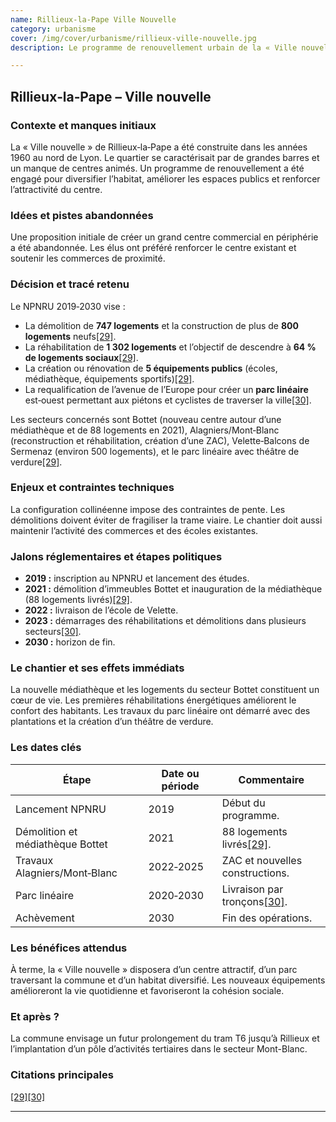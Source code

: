 ```yaml
---
name: Rillieux-la-Pape Ville Nouvelle
category: urbanisme
cover: /img/cover/urbanisme/rillieux-ville-nouvelle.jpg
description: Le programme de renouvellement urbain de la « Ville nouvelle » de Rillieux-la-Pape, inscrit au NPNRU 2019-2030, prévoit la démolition de 747 logements, la construction de plus de 800 logements neufs, la réhabilitation de 1 302 logements, la création ou rénovation de 5 équipements publics et l’aménagement d’un parc linéaire est-ouest. Les opérations concernent plusieurs secteurs (Bottet, Alagniers/Mont-Blanc, Velette-Balcons de Sermenaz) et visent à diversifier l’habitat, réduire la part de logements sociaux à 64 %, améliorer les espaces publics et renforcer la centralité du quartier.

---
```

## Rillieux‑la‑Pape – **Ville nouvelle**

### Contexte et manques initiaux

La « Ville nouvelle » de Rillieux‑la‑Pape a été construite dans les années 1960 au nord de Lyon. Le quartier se caractérisait par de grandes barres et un manque de centres animés. Un programme de renouvellement a été engagé pour diversifier l’habitat, améliorer les espaces publics et renforcer l’attractivité du centre.

### Idées et pistes abandonnées

Une proposition initiale de créer un grand centre commercial en périphérie a été abandonnée. Les élus ont préféré renforcer le centre existant et soutenir les commerces de proximité.

### Décision et tracé retenu

Le NPNRU 2019‑2030 vise :

- La démolition de **747 logements** et la construction de plus de **800 logements** neufs[\[29\]](https://www.grandlyon.com/mes-services-au-quotidien/sinformer-sur-les-projets-urbains-dans-la-metropole/rillieux-la-pape#:~:text=Rillieux).
- La réhabilitation de **1 302 logements** et l’objectif de descendre à **64 % de logements sociaux**[\[29\]](https://www.grandlyon.com/mes-services-au-quotidien/sinformer-sur-les-projets-urbains-dans-la-metropole/rillieux-la-pape#:~:text=Rillieux).
- La création ou rénovation de **5 équipements publics** (écoles, médiathèque, équipements sportifs)[\[29\]](https://www.grandlyon.com/mes-services-au-quotidien/sinformer-sur-les-projets-urbains-dans-la-metropole/rillieux-la-pape#:~:text=Rillieux).
- La requalification de l’avenue de l’Europe pour créer un **parc linéaire** est‑ouest permettant aux piétons et cyclistes de traverser la ville[\[30\]](https://www.grandlyon.com/mes-services-au-quotidien/sinformer-sur-les-projets-urbains-dans-la-metropole/rillieux-la-pape#:~:text=Quelques%20chiffres%20cl%C3%A9s).

Les secteurs concernés sont Bottet (nouveau centre autour d’une médiathèque et de 88 logements en 2021), Alagniers/Mont‑Blanc (reconstruction et réhabilitation, création d’une ZAC), Velette‑Balcons de Sermenaz (environ 500 logements), et le parc linéaire avec théâtre de verdure[\[29\]](https://www.grandlyon.com/mes-services-au-quotidien/sinformer-sur-les-projets-urbains-dans-la-metropole/rillieux-la-pape#:~:text=Rillieux).

### Enjeux et contraintes techniques

La configuration collinéenne impose des contraintes de pente. Les démolitions doivent éviter de fragiliser la trame viaire. Le chantier doit aussi maintenir l’activité des commerces et des écoles existantes.

### Jalons réglementaires et étapes politiques

- **2019 :** inscription au NPNRU et lancement des études.
- **2021 :** démolition d’immeubles Bottet et inauguration de la médiathèque (88 logements livrés)[\[29\]](https://www.grandlyon.com/mes-services-au-quotidien/sinformer-sur-les-projets-urbains-dans-la-metropole/rillieux-la-pape#:~:text=Rillieux).
- **2022 :** livraison de l’école de Velette.
- **2023 :** démarrages des réhabilitations et démolitions dans plusieurs secteurs[\[30\]](https://www.grandlyon.com/mes-services-au-quotidien/sinformer-sur-les-projets-urbains-dans-la-metropole/rillieux-la-pape#:~:text=Quelques%20chiffres%20cl%C3%A9s).
- **2030 :** horizon de fin.

### Le chantier et ses effets immédiats

La nouvelle médiathèque et les logements du secteur Bottet constituent un cœur de vie. Les premières réhabilitations énergétiques améliorent le confort des habitants. Les travaux du parc linéaire ont démarré avec des plantations et la création d’un théâtre de verdure.

### Les dates clés

| Étape | Date ou période | Commentaire |
| --- | --- | --- |
| Lancement NPNRU | 2019 | Début du programme. |
| Démolition et médiathèque Bottet | 2021 | 88 logements livrés[\[29\]](https://www.grandlyon.com/mes-services-au-quotidien/sinformer-sur-les-projets-urbains-dans-la-metropole/rillieux-la-pape#:~:text=Rillieux). |
| Travaux Alagniers/Mont‑Blanc | 2022‑2025 | ZAC et nouvelles constructions. |
| Parc linéaire | 2020‑2030 | Livraison par tronçons[\[30\]](https://www.grandlyon.com/mes-services-au-quotidien/sinformer-sur-les-projets-urbains-dans-la-metropole/rillieux-la-pape#:~:text=Quelques%20chiffres%20cl%C3%A9s). |
| Achèvement | 2030 | Fin des opérations. |

### Les bénéfices attendus

À terme, la « Ville nouvelle » disposera d’un centre attractif, d’un parc traversant la commune et d’un habitat diversifié. Les nouveaux équipements amélioreront la vie quotidienne et favoriseront la cohésion sociale.

### Et après ?

La commune envisage un futur prolongement du tram T6 jusqu’à Rillieux et l’implantation d’un pôle d’activités tertiaires dans le secteur Mont-Blanc.

### Citations principales

[\[29\]](https://www.grandlyon.com/mes-services-au-quotidien/sinformer-sur-les-projets-urbains-dans-la-metropole/rillieux-la-pape#:~:text=Rillieux)[\[30\]](https://www.grandlyon.com/mes-services-au-quotidien/sinformer-sur-les-projets-urbains-dans-la-metropole/rillieux-la-pape#:~:text=Quelques%20chiffres%20cl%C3%A9s)

---
